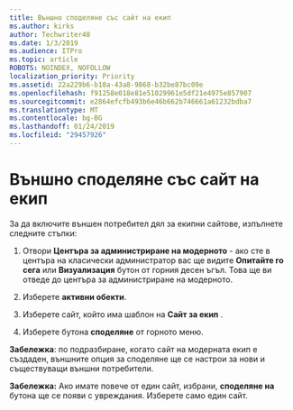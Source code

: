 ```yaml
---
title: Външно споделяне със сайт на екип
ms.author: kirks
author: Techwriter40
ms.date: 1/3/2019
ms.audience: ITPro
ms.topic: article
ROBOTS: NOINDEX, NOFOLLOW
localization_priority: Priority
ms.assetid: 22a229b6-b18a-43a8-9868-b32be87bc09e
ms.openlocfilehash: f91258e018e81e51029961e5df21e4975e857907
ms.sourcegitcommit: e2864efcfb493b6e46b662b746661a61232bdba7
ms.translationtype: MT
ms.contentlocale: bg-BG
ms.lasthandoff: 01/24/2019
ms.locfileid: "29457926"
---
```

# <a name="external-sharing-with-a-team-site"></a>Външно споделяне със сайт на екип

За да включите външен потребител дял за екипни сайтове, изпълнете следните стъпки: 
  
1. Отвори **Центъра за администриране на модерното** - ако сте в центъра на класически администратор вас ще видите **Опитайте го сега** или **Визуализация** бутон от горния десен ъгъл. Това ще ви отведе до центъра за администриране на модерното. 
  
2. Изберете **активни обекти**. 
  
3. Изберете сайт, който има шаблон на **Сайт за екип** . 
  
4. Изберете бутона **споделяне** от горното меню. 
  
 **Забележка**: по подразбиране, когато сайт на модерната екип е създаден, външните опция за споделяне ще се настрои за нови и съществуващи външни потребители. 
  
 **Забележка:** Ако имате повече от един сайт, избрани, **споделяне на** бутона ще се появи с увреждания. Изберете само един сайт. 
  


